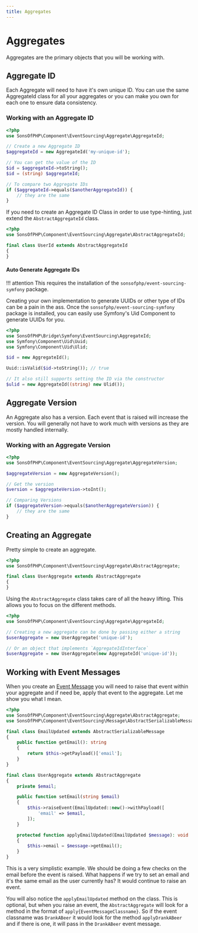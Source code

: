 ```yaml
---
title: Aggregates
---
```


# Aggregates

Aggregates are the primary objects that you will be working with.

## Aggregate ID

Each Aggregate will need to have it's own unique ID. You can use the same
AggregateId class for all your aggregates or you can make you own for each one
to ensure data consistency.

### Working with an Aggregate ID

```php
<?php
use SonsOfPHP\Component\EventSourcing\Aggregate\AggregateId;

// Create a new Aggregate ID
$aggregateId = new AggregateId('my-unique-id');

// You can get the value of the ID
$id = $aggregateId->toString();
$id = (string) $aggregateId;

// To compare two Aggregate IDs
if ($aggregateId->equals($anotherAggregateId)) {
    // they are the same
}
```

If you need to create an Aggregate ID Class in order to use type-hinting, just
extend the `AbstractAggregateId` class.

```php
<?php
use SonsOfPHP\Component\EventSourcing\Aggregate\AbstractAggregateId;

final class UserId extends AbstractAggregateId
{
}
```

#### Auto Generate Aggregate IDs

!!! attention
    This requires the installation of the `sonsofphp/event-sourcing-symfony` package.

Creating your own implementation to generate UUIDs or other type of IDs can be a
pain in the ass. Once the `sonsofphp/event-sourcing-symfony` package is
installed, you can easily use Symfony's Uid Component to generate UUIDs for you.

```php
<?php
use SonsOfPHP\Bridge\Symfony\EventSourcing\AggregateId;
use Symfony\Component\Uid\Uuid;
use Symfony\Component\Uid\Ulid;

$id = new AggregateId();

Uuid::isValid($id->toString()); // true

// It also still supports setting the ID via the constructor
$ulid = new AggregateId((string) new Ulid());
```


## Aggregate Version

An Aggregate also has a version. Each event that is raised will increase the
version. You will generally not have to work much with versions as they are
mostly handled internally.

### Working with an Aggregate Version

```php
<?php
use SonsOfPHP\Component\EventSourcing\Aggregate\AggregateVersion;

$aggregateVersion = new AggregateVersion();

// Get the version
$version = $aggregateVersion->toInt();

// Comparing Versions
if ($aggregateVersion->equals($anotherAggregateVersion)) {
    // they are the same
}
```

## Creating an Aggregate

Pretty simple to create an aggregate.

```php
<?php
use SonsOfPHP\Component\EventSourcing\Aggregate\AbstractAggregate;

final class UserAggregate extends AbstractAggregate
{
}
```

Using the `AbstractAggregate` class takes care of all the heavy lifting. This
allows you to focus on the different methods.

```php
<?php
use SonsOfPHP\Component\EventSourcing\Aggregate\AggregateId;

// Creating a new aggregate can be done by passing either a string
$userAggregate = new UserAggregate('unique-id');

// Or an object that implements `AggregateIdInterface`
$userAggregate = new UserAggregate(new AggregateId('unique-id'));
```

## Working with Event Messages

When you create an [Event Message](../event-messages/index.md) you will need to
raise that event within your aggregate and if need be, apply that event to the
aggregate. Let me show you what I mean.

```php
<?php
use SonsOfPHP\Component\EventSourcing\Aggregate\AbstractAggregate;
use SonsOfPHP\Component\EventSourcing\Message\AbstractSerializableMessage;

final class EmailUpdated extends AbstractSerializableMessage
{
    public function getEmail(): string
    {
        return $this->getPayload()['email'];
    }
}

final class UserAggregate extends AbstractAggregate
{
    private $email;

    public function setEmail(string $email)
    {
        $this->raiseEvent(EmailUpdated::new()->withPayload([
            'email' => $email,
        ]);
    }

    protected function applyEmailUpdated(EmailUpdated $message): void
    {
        $this->email = $message->getEmail();
    }
}
```

This is a very simplistic example. We should be doing a few checks on the email
before the event is raised. What happens if we try to set an email and it's the
same email as the user currently has? It would continue to raise an event.

You will also notice the `applyEmailUpdated` method on the class. This is
optional, but when you raise an event, the `AbstractAggregate` will look for a
method in the format of `apply{EventMessageClassname}`. So if the event
classname was `DrankABeer` it would look for the method `applyDrankABeer` and if
there is one, it will pass in the `DrankABeer` event message.
